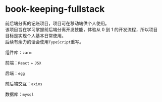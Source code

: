 # book-keeping-fullstack

前后端分离的记账项目，项目可在移动端供个人使用。  
该项目旨在学习掌握前后端分离开发技能，体验从 0 到 1 的开发流程，所以项目目标是实现个人基本日常使用。  
后续有余力的话会使用`TypeScript`重写。

组件库：`zarm`

前端：`React` + `JSX`

后端：`egg`

前后端交互：`axios`

数据库：`mysql`
